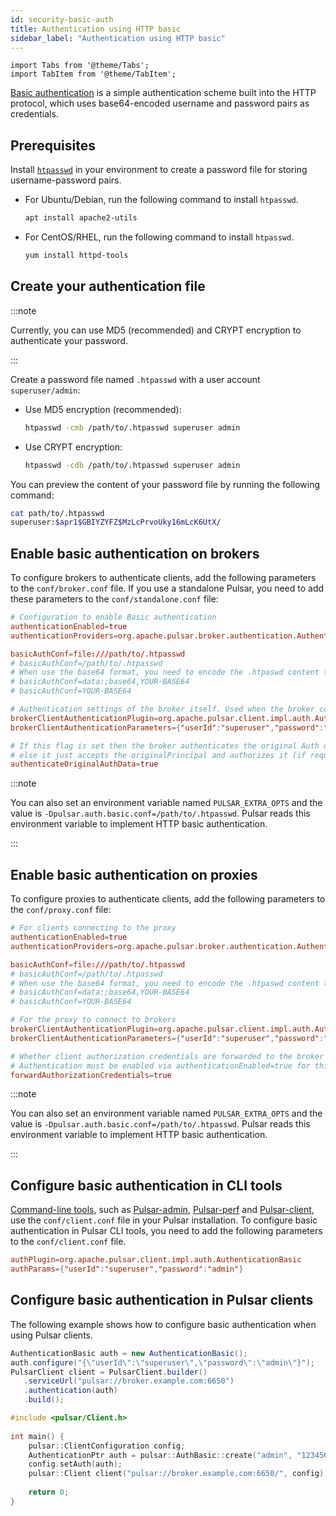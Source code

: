 ```yaml
---
id: security-basic-auth
title: Authentication using HTTP basic
sidebar_label: "Authentication using HTTP basic"
---
```


````mdx-code-block
import Tabs from '@theme/Tabs';
import TabItem from '@theme/TabItem';
````

[Basic authentication](https://en.wikipedia.org/wiki/Basic_access_authentication) is a simple authentication scheme built into the HTTP protocol, which uses base64-encoded username and password pairs as credentials.

## Prerequisites

Install [`htpasswd`](https://httpd.apache.org/docs/2.4/programs/htpasswd.html) in your environment to create a password file for storing username-password pairs.

* For Ubuntu/Debian, run the following command to install `htpasswd`.
   
   ```bash
   apt install apache2-utils
   ```
 
* For CentOS/RHEL, run the following command to install `htpasswd`.

   ```bash
   yum install httpd-tools
   ```

## Create your authentication file

:::note

Currently, you can use MD5 (recommended) and CRYPT encryption to authenticate your password.

:::

Create a password file named `.htpasswd` with a user account `superuser/admin`:
* Use MD5 encryption (recommended):

   ```bash
   htpasswd -cmb /path/to/.htpasswd superuser admin
   ```

* Use CRYPT encryption:

   ```bash
   htpasswd -cdb /path/to/.htpasswd superuser admin
   ```

You can preview the content of your password file by running the following command:

```bash
cat path/to/.htpasswd
superuser:$apr1$GBIYZYFZ$MzLcPrvoUky16mLcK6UtX/
```

## Enable basic authentication on brokers

To configure brokers to authenticate clients, add the following parameters to the `conf/broker.conf` file. If you use a standalone Pulsar, you need to add these parameters to the `conf/standalone.conf` file:

```conf
# Configuration to enable Basic authentication
authenticationEnabled=true
authenticationProviders=org.apache.pulsar.broker.authentication.AuthenticationProviderBasic

basicAuthConf=file:///path/to/.htpasswd
# basicAuthConf=/path/to/.htpasswd
# When use the base64 format, you need to encode the .htpaswd content to bas64
# basicAuthConf=data:;base64,YOUR-BASE64
# basicAuthConf=YOUR-BASE64

# Authentication settings of the broker itself. Used when the broker connects to other brokers, either in same or other clusters
brokerClientAuthenticationPlugin=org.apache.pulsar.client.impl.auth.AuthenticationBasic
brokerClientAuthenticationParameters={"userId":"superuser","password":"admin"}

# If this flag is set then the broker authenticates the original Auth data
# else it just accepts the originalPrincipal and authorizes it (if required).
authenticateOriginalAuthData=true
```

:::note

You can also set an environment variable named `PULSAR_EXTRA_OPTS` and the value is `-Dpulsar.auth.basic.conf=/path/to/.htpasswd`. Pulsar reads this environment variable to implement HTTP basic authentication.

:::

## Enable basic authentication on proxies

To configure proxies to authenticate clients, add the following parameters to the `conf/proxy.conf` file:

```conf
# For clients connecting to the proxy
authenticationEnabled=true
authenticationProviders=org.apache.pulsar.broker.authentication.AuthenticationProviderBasic

basicAuthConf=file:///path/to/.htpasswd
# basicAuthConf=/path/to/.htpasswd
# When use the base64 format, you need to encode the .htpaswd content to bas64
# basicAuthConf=data:;base64,YOUR-BASE64
# basicAuthConf=YOUR-BASE64

# For the proxy to connect to brokers
brokerClientAuthenticationPlugin=org.apache.pulsar.client.impl.auth.AuthenticationBasic
brokerClientAuthenticationParameters={"userId":"superuser","password":"admin"}

# Whether client authorization credentials are forwarded to the broker for re-authorization.
# Authentication must be enabled via authenticationEnabled=true for this to take effect.
forwardAuthorizationCredentials=true
```

:::note

You can also set an environment variable named `PULSAR_EXTRA_OPTS` and the value is `-Dpulsar.auth.basic.conf=/path/to/.htpasswd`. Pulsar reads this environment variable to implement HTTP basic authentication.

:::

## Configure basic authentication in CLI tools

[Command-line tools](/docs/next/reference-cli-tools), such as [Pulsar-admin](/tools/pulsar-admin/), [Pulsar-perf](/tools/pulsar-perf/) and [Pulsar-client](/tools/pulsar-client/), use the `conf/client.conf` file in your Pulsar installation. To configure basic authentication in Pulsar CLI tools, you need to add the following parameters to the `conf/client.conf` file.

```conf
authPlugin=org.apache.pulsar.client.impl.auth.AuthenticationBasic
authParams={"userId":"superuser","password":"admin"}
```


## Configure basic authentication in Pulsar clients

The following example shows how to configure basic authentication when using Pulsar clients.

<Tabs>
  <TabItem value="Java" label="Java" default>

   ```java
   AuthenticationBasic auth = new AuthenticationBasic();
   auth.configure("{\"userId\":\"superuser\",\"password\":\"admin\"}");
   PulsarClient client = PulsarClient.builder()
      .serviceUrl("pulsar://broker.example.com:6650")
      .authentication(auth)
      .build();
   ```

  </TabItem>
  <TabItem value="C++" label="C++" default>

   ```cpp
   #include <pulsar/Client.h>
    
   int main() {
       pulsar::ClientConfiguration config;
       AuthenticationPtr auth = pulsar::AuthBasic::create("admin", "123456")
       config.setAuth(auth);
       pulsar::Client client("pulsar://broker.example.com:6650/", config);
       
       return 0;
   }
   ```

  </TabItem>
</Tabs>
